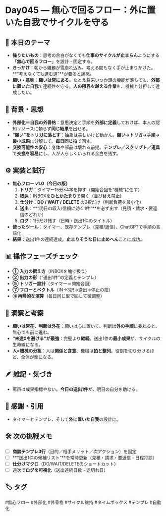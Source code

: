 # Day045 — 無心で回るフロー：外に置いた自我でサイクルを守る

## 🎯 本日のテーマ
- **操りたいもの**：思考の余白がなくても**仕事のサイクルが止まらん**ようにする「**無心で回るフロー**」を設計・固定する。
- **きっかけ**：朝から雑務が雪崩れ込み、考える間もなく手が止まりかけた。**“考えなくても進む道”**が要ると痛感。
- **願い・意味**：**願いは常にある**。たとえ将来いつか頭の機能が落ちても、**外部に置いた自我**で連続性を守る。**人の限界を越える作業**を、機械と分担して達成したい。

## 🧠 背景・思想
- **外部化＝自我の外骨格**：意思決定と手順を**外部に定義**しておけば、本人の認知リソースに頼らず**同じ結果**を出せる。
- **“願い”をトリガに落とす**：抽象は美しいけど動かん。**願い→トリガ→手順→最小成果**に分解して、**毎日同じ拍**で回す。
- **交換可能性の安心**：身体や部品は壊れる前提。**テンプレ／スクリプト／道具**で**交換を容易**にし、人が人らしくいられる余白を残す。

## ⚙️ 実装と試行
- **無心フロー v1.0（今日の版）**
  1) **トリガ**：タイマー15分×4本を押す（開始合図を“機械”に任す）
  2) **取込**：INBOXを**ひとかたまり**で開く（並び替え禁止）
  3) **仕分け**：**DO / WAIT / DELETE** の3択だけ（判断負荷を最小化）
  4) **送出**：**“明日の収入/信頼に効く1件”**を必ず出す（見積・請求・要返信のどれか）
  5) **ログ**：1行だけ残す（日時・送出1件のタイトル）
- **使ったツール**：タイマー、既存テンプレ（見積/返信）、ChatGPTで手順の言語化
- **結果**：送出1件の連続達成。**止まりそうな日に止めへん**ことに成功。

## 📊 操作フェーズチェック
- **① 入力の据え方**（INBOXを塊で扱う）
- **② 出力の形**（“送出1件”の定義とテンプレ）
- **⑤ トリガー設計**（タイマー＝開始合図）
- **⑦ フローとベクトル**（IN→3択→送出→停止の拍）
- **⑪ 再帰的な演算**（毎日同じ型で回して微調整）

## 🔁 洞察と考察
- **願いは常在、判断は外在**：願いは心に置いて、判断は**外の手順**に委ねると、無心でも前に進む。
- **“未達0を避ける”が最強**：完璧より**継続**。送出1件の**最小成果**が、サイクルの生命線になる。
- **人×機械の分担**：人は**関係と含意**、機械は**拍と整列**。役割を切り分けるほど、全体が楽になる。

## 🪶 雑記・気づき
- 罵声は成果指標やない。**今日の送出1件**が、明日の自分を助ける。

## 🙏 感謝・引用
- タイマーとテンプレ、そして**外に置いた自我**の設計に。

## 🛠 次の挑戦メモ
- [ ] **商談テンプレ3行**（目的／相手メリット／次アクション）を固定
- [ ] **“送出1件の候補リスト”**を常時更新（見積・請求・要返信・日程打診）
- [ ] **仕分けマクロ**（DO/WAIT/DELETEのショートカット）
- [ ] 週次で**ログを可視化**（送出連続日数・途切れ日）

## 🏷 タグ
#無心フロー #外部化 #外骨格 #サイクル維持 #タイムボックス #テンプレ #自動化
